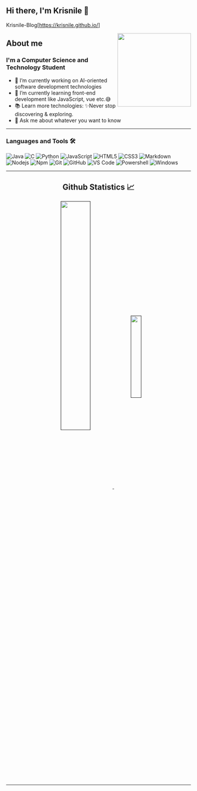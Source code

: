 ## Hi there, I'm Krisnile 👋
Krisnile-Blog[https://krisnile.github.io/]

<img align='right' src='https://user-images.githubusercontent.com/5713670/87202985-820dcb80-c2b6-11ea-9f56-7ec461c497c3.gif' width='200'>

## About me
### I'm a Computer Science and Technology Student 

- 🔭 I’m currently working on AI-oriented software development technologies
- 🌱 I’m currently learning front-end development like JavaScript, vue etc.😅
- 📚 Learn more technologies: ✨Never stop discovering & exploring.
- 💬 Ask me about whatever you want to know

---

### Languages and Tools 🛠 

![Java](http://img.shields.io/badge/-Java-5B4638?style=flat-square&logo=java&logoColor=ffffff)
![C](http://img.shields.io/badge/-C-A8B9CC?style=flat-square&logo=c&logoColor=ffffff)
![Python](http://img.shields.io/badge/-Python-3776AB?style=flat-square&logo=python&logoColor=ffffff)
![JavaScript](https://img.shields.io/badge/-JavaScript-%23F7DF1C?style=flat-square&logo=javascript&logoColor=000000&labelColor=%23F7DF1C&color=%23FFCE5A)
![HTML5](https://img.shields.io/badge/-HTML5-%23E44D27?style=flat-square&logo=html5&logoColor=ffffff)
![CSS3](https://img.shields.io/badge/-CSS3-%231572B6?style=flat-square&logo=css3)
![Markdown](https://img.shields.io/badge/-Markdown-000000?style=flat-square&logo=markdown)
![Nodejs](https://img.shields.io/badge/-Nodejs-339933?style=flat-square&logo=Node.js&logoColor=ffffff)
![Npm](https://img.shields.io/badge/-npm-CB3837?style=flat-square&logo=npm)
![Git](https://img.shields.io/badge/-Git-%23F05032?style=flat-square&logo=git&logoColor=%23ffffff)
![GitHub](https://img.shields.io/badge/-GitHub-181717?style=flat-square&logo=github)
![VS Code](http://img.shields.io/badge/-VS%20Code-007ACC?style=flat-square&logo=visual-studio-code&logoColor=ffffff)
![Powershell](http://img.shields.io/badge/-Powershell-5391FE?style=flat-square&logo=powershell&logoColor=ffffff)
![Windows](http://img.shields.io/badge/-Windows-0078D6?style=flat-square&logo=windows&logoColor=ffffff)

---

<h2 align="center"> Github Statistics 📈 </h2>
  
<div align="center"> 
     <a href="">
      <img align="center" src="https://github-readme-stats-sigma-five.vercel.app/api?username=Krisnile&show_icons=true&include_all_commits=true&count_private=true&theme=tokyonight&line_height=40" style="width: 40%; height: auto;" />
      <img align="center" src="https://github-readme-stats.vercel.app/api/top-langs/?username=Krisnile&theme=tokyonight&line_height=40&hide=css" style="width: 24%; height: auto;" />
    </a>
</div>

<br/>

---

<!--
**Krisnile/Krisnile** is a ✨ _special_ ✨ repository because its `README.md` (this file) appears on your GitHub profile.

Here are some ideas to get you started:

- 🔭 I’m currently working on ...
- 🌱 I’m currently learning ...
- 👯 I’m looking to collaborate on ...
- 🤔 I’m looking for help with ...
- 💬 Ask me about ...
- 📫 How to reach me: ...
- 😄 Pronouns: ...
- ⚡ Fun fact: ...
-->

